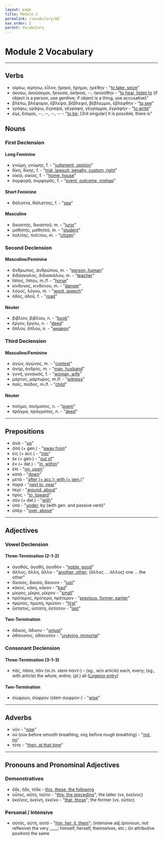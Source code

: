 ```yaml
---
layout: page
title: Module 2
permalink: /vocabulary/02
nav_order: 2
parent: Vocabulary
---
```


# Module 2 Vocabulary

***

## Verbs

* αἱρέω, αἱρήσω, εἷλον, ᾕρηκα, ᾕρημαι, ᾑρέθην - "[to take, seize](https://logeion.uchicago.edu/αἱρέω)"
* ἀκούω, ἀκούσομαι, ἤκουσα, ἀκήκοα, --, ἠκούσθην - “[to hear, listen to](https://logeion.uchicago.edu/ἀκούω) (if object is a person, use genitive; if object is a thing, use accusative)”
* βλέπω, βλέψομαι, ἔβλεψα, βέβλεφα, βέβλεμμαι, ἐβλέφθην - “[to see](https://logeion.uchicago.edu/βλέπω)”
* γράφω, γράψω, ἔγραψα, γέγραφα, γέγραμμαι, ἐγράφην - "[to write](https://logeion.uchicago.edu/γράφω)"
* εἰμί, ἔσομαι, --, --, --, -- - "[to be](https://logeion.uchicago.edu/εἰμί); [3rd singular] it is possible, there is"

## Nouns

### First Declension

#### Long Feminine
* γνώμη, γνώμης, f. - "[judgment, opinion](https://logeion.uchicago.edu/γνώμη)"
* δίκη, δίκης, f. - "[trial, lawsuit, penalty, custom, right](https://logeion.uchicago.edu/δίκη)"
* οἰκία, οἰκίας, f. - "[home, house](https://logeion.uchicago.edu/οἰκία)"
* συμφορά, συμφορᾶς, f. - "[event, outcome, mishap](https://logeion.uchicago.edu/συμφορά)"

#### Short Feminine
* θάλαττα, θάλαττης, f. - "[sea](https://logeion.uchicago.edu/θάλασσα)"

#### Masculine
* δικαστής, δικαστοῦ, m. - "[juror](https://logeion.uchicago.edu/δικαστής)"
* μαθητής, μαθητοῦ, m. - "[student](https://logeion.uchicago.edu/μαθητής)"
* πολίτης, πολίτου, m. - "[citizen](https://logeion.uchicago.edu/πολίτης)"

### Second Declension

#### Masculine/Feminine
* ἄνθρωπος, ἀνθρώπου, m. - "[person, human](https://logeion.uchicago.edu/ἄνθρωπος)"
* διδάσκαλος, διδασκάλου, m. - "[teacher](https://logeion.uchicago.edu/διδάσκαλος)"
* ἵππος, ἵππου, m./f. - "[horse](https://logeion.uchicago.edu/ἵππος)"
* κίνδυνος, κινδύνου, m. - "[danger](https://logeion.uchicago.edu/κίνδυνος)"
* λόγος, λόγου, m. - "[word, speech](https://logeion.uchicago.edu/λόγος)"
* ὁδός, ὁδοῦ, f. - "[road](https://logeion.uchicago.edu/ὁδός)"

#### Neuter
* βιβλίον, βιβλίου, n. - "[book](https://logeion.uchicago.edu/βιβλίον)"
* ἔργον, ἔργου, n. - "[deed](https://logeion.uchicago.edu/ἔργον)"
* ὅπλον, ὅπλου, n. - "[weapon](https://logeion.uchicago.edu/ὅπλον)"

### Third Declension

#### Masculine/Feminine
* ἀγών, ἀγῶνος, m. - "[contest](https://logeion.uchicago.edu/ἀγών)"
* ἀνήρ, ἀνδρός, m. - "[man, husband](https://logeion.uchicago.edu/ἀνήρ)"
* γυνή, γυναικός, f. - "[woman, wife](https://logeion.uchicago.edu/γυνή)"
* μάρτυς, μάρτυρος, m./f. - "[witness](https://logeion.uchicago.edu/μάρτυς)"
* παῖς, παῖδος, m./f. - "[child](https://logeion.uchicago.edu/παῖς)"

#### Neuter
* ποίημα, ποιήματος, n. - "[poem](https://logeion.uchicago.edu/ποίημα)"
* πρᾶγμα, πράγματος, n. - "[deed](https://logeion.uchicago.edu/πρᾶγμα)"


***

## Prepositions

* ἀνά - "[up](https://logeion.uchicago.edu/ἀνά)"
* ἀπό (+ gen.) - "[away from](https://logeion.uchicago.edu/ἀπό)"
* εἰς (+ acc.) - "[into](https://logeion.uchicago.edu/εἰς)"
* ἐκ (+ gen.) - "[out of](https://logeion.uchicago.edu/ἐκ)"
* ἐν (+ dat.) - "[in, within](https://logeion.uchicago.edu/ἐν)"
* ἐπί - "[on, upon](https://logeion.uchicago.edu/ἐπί)"
* κατά - "[down](https://logeion.uchicago.edu/κατά)"
* μετά - "[after (+ acc.); with (+ gen.)](https://logeion.uchicago.edu/μετά)"
* παρά - "[next to, near](https://logeion.uchicago.edu/παρά)"
* περί - "[around, about](https://logeion.uchicago.edu/περί)"
* πρός - "[to, toward](https://logeion.uchicago.edu/πρός)"
* σύν (+ dat.) - "[with](https://logeion.uchicago.edu/σύν)"
* ὑπό - "[under](https://logeion.uchicago.edu/ὑπό); by (with gen. and passive verb)"
* ὑπέρ - "[over, above](https://logeion.uchicago.edu/ὑπέρ)"

***

## Adjectives

### Vowel Declension

#### Three-Termination (2-1-2)
* ἀγαθός, ἀγαθή, ἀγαθόν - "[noble, good](https://logeion.uchicago.edu/ἀγαθός)"
* ἄλλος, ἄλλη, ἄλλο - "[another, other](https://logeion.uchicago.edu/ἄλλος); (ἄλλος ... ἄλλος) one ... the other"
* δίκαιος, δικαία, δίκαιον - "[just](https://logeion.uchicago.edu/δίκαιος)"
* κάκος, κάκη, κάκον - "[bad](https://logeion.uchicago.edu/κάκος)"
* μίκρος, μίκρα, μίκρον - "[small](https://logeion.uchicago.edu/μίκρος)"
* πρότερος, πρότερα, πρότερον - "[previous, former, earlier](https://logeion.uchicago.edu/πρότερος)"
* πρῶτος, πρώτη, πρῶτον - "[first](https://logeion.uchicago.edu/πρῶτος)"
* ὕστατος, ὑστάτη, ὕστατον - "[last](https://logeion.uchicago.edu/ὕστατος)"

#### Two-Termination
* ἄδικος, ἄδικον - "[unjust](https://logeion.uchicago.edu/ἄδικος)"
* ἀθάνατος, ἀθάνατον - "[undying, immortal](https://logeion.uchicago.edu/ἀθάνατος)"

### Consonant Declension

#### Three-Termination (3-1-3)
* πᾶς, πᾶσα, πᾶν (m./n. stem πάντ-) - (sg., w/o article) each, every; (sg., with article) the whole, entire; (pl.) all ([Logeion entry](https://logeion.uchicago.edu/πᾶς))

#### Two-Termination
* σώφρων, σῶφρον (stem σώφρον-) - "[wise](https://logeion.uchicago.edu/σώφρων)"

***

## Adverbs

* νῦν - "[now](https://logeion.uchicago.edu/νῦν)"
* οὐ (οὐκ before smooth breathing, οὐχ before rough breathing) - "[not, no](https://logeion.uchicago.edu/οὐ)"
* τότε - "[then, at that time](https://logeion.uchicago.edu/τότε)"

***

## Pronouns and Pronominal Adjectives

### Demonstratives
* ὅδε, ἥδε, τόδε - [this, these, the following](https://logeion.uchicago.edu/ὅδε)
* οὗτος, αὕτη, τοῦτο - "[this; the preceding](https://logeion.uchicago.edu/οὗτος)"; the latter (vs. ἐκεῖνος)
* ἐκεῖνος, ἐκείνη, ἐκεῖνο - "[that, those](https://logeion.uchicago.edu/ἐκεῖνος)"; the former (vs. οὗτος)

### Personal / Intensive
* αὐτός, αὐτή, αὐτό - "[him, her, it, them](https://logeion.uchicago.edu/αὐτός)"; (intensive adj./pronoun, *not* reflexive) the very ____; himself, herself, themselves, etc.; (in attributive position) the same
